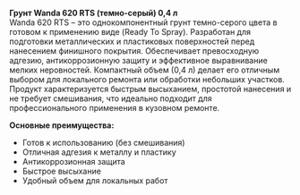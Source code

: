 **Грунт Wanda 620 RTS (темно-серый) 0,4 л**  
Wanda 620 RTS – это однокомпонентный грунт темно-серого цвета в готовом к применению виде (Ready To Spray). Разработан для подготовки металлических и пластиковых поверхностей перед нанесением финишного покрытия. Обеспечивает превосходную адгезию, антикоррозионную защиту и эффективное выравнивание мелких неровностей. Компактный объем (0,4 л) делает его отличным выбором для локального ремонта или обработки небольших участков. Продукт характеризуется быстрым высыханием, простотой нанесения и не требует смешивания, что идеально подходит для профессионального применения в кузовном ремонте.

**Основные преимущества:**
- Готов к использованию (без смешивания)
- Отличная адгезия к металлу и пластику
- Антикоррозионная защита
- Быстрое высыхание
- Удобный объем для локальных работ


